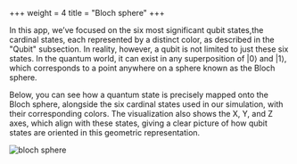 +++
weight = 4
title = "Bloch sphere"
+++

In this app, we’ve focused on the six most significant qubit states,the cardinal states, each represented by a distinct color, as described in the "Qubit" subsection. In reality, however, a qubit is not limited to just these six states. In the quantum world, it can exist in any superposition of $|0\rangle$ and $|1\rangle$, which corresponds to a point anywhere on a sphere known as the Bloch sphere.

Below, you can see how a quantum state is precisely mapped onto the Bloch sphere, alongside the six cardinal states used in our simulation, with their corresponding colors. The visualization also shows the X, Y, and Z axes, which align with these states, giving a clear picture of how qubit states are oriented in this geometric representation.

![bloch sphere](/bloch-sphere.png)
